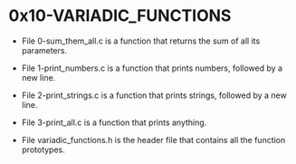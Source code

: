  # 0x10-VARIADIC_FUNCTIONS

- File 0-sum_them_all.c is a function that returns the sum of all its parameters.

- File 1-print_numbers.c is a function that prints numbers, followed by a new line.

- File 2-print_strings.c is a function that prints strings, followed by a new line.

- File 3-print_all.c is a function that prints anything.

- File variadic_functions.h is the header file that contains all the function prototypes.
